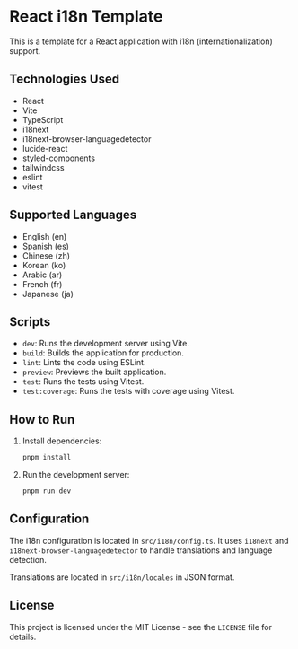 # React i18n Template

This is a template for a React application with i18n (internationalization) support.

## Technologies Used

*   React
*   Vite
*   TypeScript
*   i18next
*   i18next-browser-languagedetector
*   lucide-react
*   styled-components
*   tailwindcss
*   eslint
*   vitest

## Supported Languages

*   English (en)
*   Spanish (es)
*   Chinese (zh)
*   Korean (ko)
*   Arabic (ar)
*   French (fr)
*   Japanese (ja)

## Scripts

*   `dev`: Runs the development server using Vite.
*   `build`: Builds the application for production.
*   `lint`: Lints the code using ESLint.
*   `preview`: Previews the built application.
*   `test`: Runs the tests using Vitest.
*   `test:coverage`: Runs the tests with coverage using Vitest.

## How to Run

1.  Install dependencies:

    ```bash
    pnpm install
    ```
2.  Run the development server:

    ```bash
    pnpm run dev
    ```

## Configuration

The i18n configuration is located in `src/i18n/config.ts`. It uses `i18next` and `i18next-browser-languagedetector` to handle translations and language detection.

Translations are located in `src/i18n/locales` in JSON format.

## License

This project is licensed under the MIT License - see the `LICENSE` file for details.
